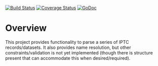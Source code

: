 [![Build Status](https://travis-ci.org/dsoprea/go-iptc.svg?branch=master)](https://travis-ci.org/dsoprea/go-iptc)
[![Coverage Status](https://coveralls.io/repos/github/dsoprea/go-iptc/badge.svg?branch=master)](https://coveralls.io/github/dsoprea/go-iptc?branch=master)
[![GoDoc](https://godoc.org/github.com/dsoprea/go-iptc?status.svg)](https://godoc.org/github.com/dsoprea/go-iptc)

# Overview

This project provides functionality to parse a series of IPTC records/datasets. It also provides name resolution, but other constraints/validation is not yet implemented (though there is structure present that can accommodate this when desired/required).
